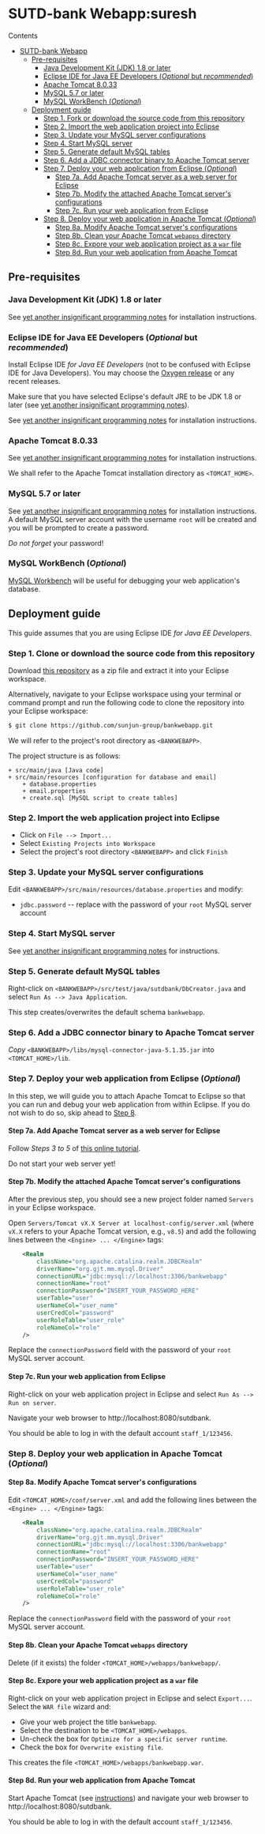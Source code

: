 # SUTD-bank Webapp:suresh

Contents

- [SUTD-bank Webapp](#sutd-bank-webapp)
  * [Pre-requisites](#pre-requisites)
    + [Java Development Kit (JDK) 1.8 or later](#java-development-kit-jdk-1-8-or-later)
    + [Eclipse IDE for Java EE Developers (*Optional* but *recommended*)](#eclipse-ide-for-java-ee-developers-optional-but-recommended-)
    + [Apache Tomcat 8.0.33](#apache-tomcat-8-0-33)
    + [MySQL 5.7 or later](#mysql-5-7-or-later)
    + [MySQL WorkBench (*Optional*)](#mysql-workbench-optional-)
  * [Deployment guide](#deployment-guide)
    + [Step 1. Fork or download the source code from this repository](#step-1-clone-or-download-the-source-code-from-this-repository)
    + [Step 2. Import the web application project into Eclipse](#step-2-import-the-web-application-project-into-eclipse)
    + [Step 3. Update your MySQL server configurations](#step-3-update-your-mysql-server-configurations)
    + [Step 4. Start MySQL server](#step-4-start-mysql-server)
    + [Step 5. Generate default MySQL tables](#step-5-generate-default-mysql-tables)
    + [Step 6. Add a JDBC connector binary to Apache Tomcat server](#step-6-add-a-jdbc-connector-binary-to-apache-tomcat-server)
    + [Step 7. Deploy your web application from Eclipse (*Optional*)](#step-7-deploy-your-web-application-from-eclipse-optional-)
      - [Step 7a. Add Apache Tomcat server as a web server for Eclipse](#step-7a-add-apache-tomcat-server-as-a-web-server-for-eclipse)
      - [Step 7b. Modify the attached Apache Tomcat server's configurations](#step-7b-modify-the-attached-apache-tomcat-server-s-configurations)
      - [Step 7c. Run your web application from Eclipse](#step-7c-run-your-web-application-from-eclipse)
    + [Step 8. Deploy your web application in Apache Tomcat (*Optional*)](#step-8-deploy-your-web-application-in-apache-tomcat-optional-)
      - [Step 8a. Modify Apache Tomcat server's configurations](#step-8a-modify-apache-tomcat-server-s-configurations)
      - [Step 8b. Clean your Apache Tomcat `webapps` directory](#step-8b-clean-your-apache-tomcat-webapps-directory)
      - [Step 8c. Expore your web application project as a `war` file](#step-8c-expore-your-web-application-project-as-a-war-file)
      - [Step 8d. Run your web application from Apache Tomcat](#step-8d-run-your-web-application-from-apache-tomcat)

## Pre-requisites

### Java Development Kit (JDK) 1.8 or later

See [yet another insignificant programming notes](https://www.ntu.edu.sg/home/ehchua/programming/howto/JDK_HowTo.html) for installation instructions.

### Eclipse IDE for Java EE Developers (*Optional* but *recommended*) 

Install Eclipse IDE *for Java EE Developers* (not to be confused with Eclipse IDE for Java Developers). You may choose the [Oxygen release](https://www.eclipse.org/downloads/packages/eclipse-ide-java-ee-developers/oxygen2) or any recent releases.

Make sure that you have selected Eclipse's default JRE to be JDK 1.8 or later (see [yet another insignificant programming notes](https://www.ntu.edu.sg/home/ehchua/programming/howto/EclipseJava_HowTo.html#zz-2.)).

See [yet another insignificant programming notes](https://www.ntu.edu.sg/home/ehchua/programming/howto/EclipseJava_HowTo.html#zz-1) for installation instructions.

### Apache Tomcat 8.0.33

See [yet another insignificant programming notes](https://www.ntu.edu.sg/home/ehchua/programming/howto/Tomcat_HowTo.html#zz-2.) for installation instructions.

We shall refer to the Apache Tomcat installation directory as `<TOMCAT_HOME>`.

### MySQL 5.7 or later

See [yet another insignificant programming notes](https://www.ntu.edu.sg/home/ehchua/programming/sql/MySQL_HowTo.html#zz-3.1) for installation instructions. A default MySQL server account with the username `root` will be created and you will be prompted to create a password. 

*Do not forget* your password!

### MySQL WorkBench (*Optional*) 

[MySQL Workbench](https://dev.mysql.com/downloads/workbench/) will be useful for debugging your web application's database.

## Deployment guide

This guide assumes that you are using Eclipse IDE *for Java EE Developers*.

### Step 1. Clone or download the source code from this repository

Download [this repository](https://github.com/sunjun-group/bankwebapp) as a zip file and extract it into your Eclipse workspace.

Alternatively, navigate to your Eclipse workspace using your terminal or command prompt and run the following code to clone the repository into your Eclipse workspace:

```bash
$ git clone https://github.com/sunjun-group/bankwebapp.git
```

We will refer to the project's root directory as `<BANKWEBAPP>`.

The project structure is as follows:

    + src/main/java [Java code]
    + src/main/resources [configuration for database and email]
        + database.properties
        + email.properties
        + create.sql [MySQL script to create tables]

### Step 2. Import the web application project into Eclipse

* Click on `File --> Import...`
* Select `Existing Projects into Workspace`
* Select the project's root directory `<BANKWEBAPP>` and click `Finish`

### Step 3. Update your MySQL server configurations

Edit `<BANKWEBAPP>/src/main/resources/database.properties` and modify:
* `jdbc.password` -- replace with the password of your `root` MySQL server account

### Step 4. Start MySQL server

See [yet another insignificant programming notes](https://www.ntu.edu.sg/home/ehchua/programming/sql/MySQL_HowTo.html#zz-3.2) for instructions.

### Step 5. Generate default MySQL tables

Right-click on `<BANKWEBAPP>/src/test/java/sutdbank/DbCreator.java` and select `Run As --> Java Application`.

This step creates/overwrites the default schema `bankwebapp`.

### Step 6. Add a JDBC connector binary to Apache Tomcat server

*Copy* `<BANKWEBAPP>/libs/mysql-connector-java-5.1.35.jar` into `<TOMCAT_HOME>/lib`.

### Step 7. Deploy your web application from Eclipse (*Optional*) 

In this step, we will guide you to attach Apache Tomcat to Eclipse so that you can run and debug your web application from within Eclipse. If you do not wish to do so, skip ahead to [Step 8](#step-8-deploy-your-web-application-in-apache-tomcat---optional--).

#### Step 7a. Add Apache Tomcat server as a web server for Eclipse

Follow *Steps 3 to 5* of [this online tutorial](http://crunchify.com/step-by-step-guide-to-setup-and-install-apache-tomcat-server-in-eclipse-development-environment-ide/).

Do not start your web server yet!

#### Step 7b. Modify the attached Apache Tomcat server's configurations

After the previous step, you should see a new project folder named `Servers` in your Eclipse workspace.

Open `Servers/Tomcat vX.X Server at localhost-config/server.xml` (where `vX.X` refers to your Apache Tomcat version, e.g., `v8.5`) and add the following lines between the `<Engine> ... </Engine>` tags:

```xml
    <Realm 
        className="org.apache.catalina.realm.JDBCRealm"
        driverName="org.gjt.mm.mysql.Driver"
        connectionURL="jdbc:mysql://localhost:3306/bankwebapp"
        connectionName="root" 
        connectionPassword="INSERT_YOUR_PASSWORD_HERE"
        userTable="user" 
        userNameCol="user_name" 
        userCredCol="password"
        userRoleTable="user_role" 
        roleNameCol="role" 
    />
```

Replace the `connectionPassword` field with the password of your `root` MySQL server account.

#### Step 7c. Run your web application from Eclipse

Right-click on your web application project in Eclipse and select `Run As --> Run on server`.

Navigate your web browser to http://localhost:8080/sutdbank.

You should be able to log in with the default account `staff_1/123456`.

### Step 8. Deploy your web application in Apache Tomcat (*Optional*)

#### Step 8a. Modify Apache Tomcat server's configurations

Edit `<TOMCAT_HOME>/conf/server.xml` and add the following lines between the `<Engine> ... </Engine>` tags:

```xml
    <Realm 
        className="org.apache.catalina.realm.JDBCRealm"
        driverName="org.gjt.mm.mysql.Driver"
        connectionURL="jdbc:mysql://localhost:3306/bankwebapp"
        connectionName="root" 
        connectionPassword="INSERT_YOUR_PASSWORD_HERE"
        userTable="user" 
        userNameCol="user_name" 
        userCredCol="password"
        userRoleTable="user_role" 
        roleNameCol="role" 
    />
```

Replace the `connectionPassword` field with the password of your `root` MySQL server account.

#### Step 8b. Clean your Apache Tomcat `webapps` directory

Delete (if it exists) the folder `<TOMCAT_HOME>/webapps/bankwebapp/`.

#### Step 8c. Expore your web application project as a `war` file

Right-click on your web application project in Eclipse and select `Export...`. Select the `WAR file` wizard and:
* Give your web project the title `bankwebapp`.
* Select the destination to be `<TOMCAT_HOME>/webapps`.
* Un-check the box for `Optimize for a specific server runtime`.
* Check the box for `Overwrite existing file`.

This creates the file `<TOMCAT_HOME>/webapps/bankwebapp.war`.

#### Step 8d. Run your web application from Apache Tomcat

Start Apache Tomcat (see [instructions](https://www.ntu.edu.sg/home/ehchua/programming/howto/Tomcat_HowTo.html#zz-2.4)) and navigate your web browser to http://localhost:8080/sutdbank.

You should be able to log in with the default account `staff_1/123456`.

